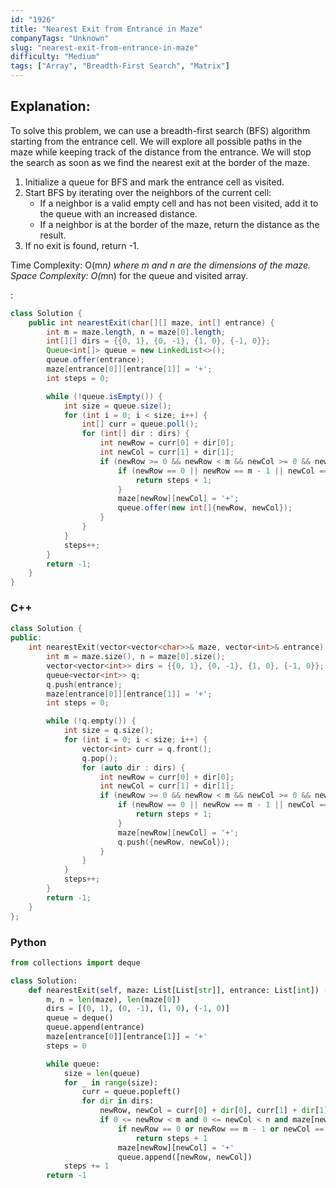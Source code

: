 ```yaml
---
id: "1926"
title: "Nearest Exit from Entrance in Maze"
companyTags: "Unknown"
slug: "nearest-exit-from-entrance-in-maze"
difficulty: "Medium"
tags: ["Array", "Breadth-First Search", "Matrix"]
---
```


## Explanation:
To solve this problem, we can use a breadth-first search (BFS) algorithm starting from the entrance cell. We will explore all possible paths in the maze while keeping track of the distance from the entrance. We will stop the search as soon as we find the nearest exit at the border of the maze.

1. Initialize a queue for BFS and mark the entrance cell as visited.
2. Start BFS by iterating over the neighbors of the current cell:
   - If a neighbor is a valid empty cell and has not been visited, add it to the queue with an increased distance.
   - If a neighbor is at the border of the maze, return the distance as the result.
3. If no exit is found, return -1.

Time Complexity: O(m*n) where m and n are the dimensions of the maze.
Space Complexity: O(m*n) for the queue and visited array.

:

```java
class Solution {
    public int nearestExit(char[][] maze, int[] entrance) {
        int m = maze.length, n = maze[0].length;
        int[][] dirs = {{0, 1}, {0, -1}, {1, 0}, {-1, 0}};
        Queue<int[]> queue = new LinkedList<>();
        queue.offer(entrance);
        maze[entrance[0]][entrance[1]] = '+';
        int steps = 0;

        while (!queue.isEmpty()) {
            int size = queue.size();
            for (int i = 0; i < size; i++) {
                int[] curr = queue.poll();
                for (int[] dir : dirs) {
                    int newRow = curr[0] + dir[0];
                    int newCol = curr[1] + dir[1];
                    if (newRow >= 0 && newRow < m && newCol >= 0 && newCol < n && maze[newRow][newCol] == '.') {
                        if (newRow == 0 || newRow == m - 1 || newCol == 0 || newCol == n - 1) {
                            return steps + 1;
                        }
                        maze[newRow][newCol] = '+';
                        queue.offer(new int[]{newRow, newCol});
                    }
                }
            }
            steps++;
        }
        return -1;
    }
}
```

### C++
```cpp
class Solution {
public:
    int nearestExit(vector<vector<char>>& maze, vector<int>& entrance) {
        int m = maze.size(), n = maze[0].size();
        vector<vector<int>> dirs = {{0, 1}, {0, -1}, {1, 0}, {-1, 0}};
        queue<vector<int>> q;
        q.push(entrance);
        maze[entrance[0]][entrance[1]] = '+';
        int steps = 0;

        while (!q.empty()) {
            int size = q.size();
            for (int i = 0; i < size; i++) {
                vector<int> curr = q.front();
                q.pop();
                for (auto dir : dirs) {
                    int newRow = curr[0] + dir[0];
                    int newCol = curr[1] + dir[1];
                    if (newRow >= 0 && newRow < m && newCol >= 0 && newCol < n && maze[newRow][newCol] == '.') {
                        if (newRow == 0 || newRow == m - 1 || newCol == 0 || newCol == n - 1) {
                            return steps + 1;
                        }
                        maze[newRow][newCol] = '+';
                        q.push({newRow, newCol});
                    }
                }
            }
            steps++;
        }
        return -1;
    }
};
```

### Python
```python
from collections import deque

class Solution:
    def nearestExit(self, maze: List[List[str]], entrance: List[int]) -> int:
        m, n = len(maze), len(maze[0])
        dirs = [(0, 1), (0, -1), (1, 0), (-1, 0)]
        queue = deque()
        queue.append(entrance)
        maze[entrance[0]][entrance[1]] = '+'
        steps = 0

        while queue:
            size = len(queue)
            for _ in range(size):
                curr = queue.popleft()
                for dir in dirs:
                    newRow, newCol = curr[0] + dir[0], curr[1] + dir[1]
                    if 0 <= newRow < m and 0 <= newCol < n and maze[newRow][newCol] == '.':
                        if newRow == 0 or newRow == m - 1 or newCol == 0 or newCol == n - 1:
                            return steps + 1
                        maze[newRow][newCol] = '+'
                        queue.append([newRow, newCol])
            steps += 1
        return -1
```